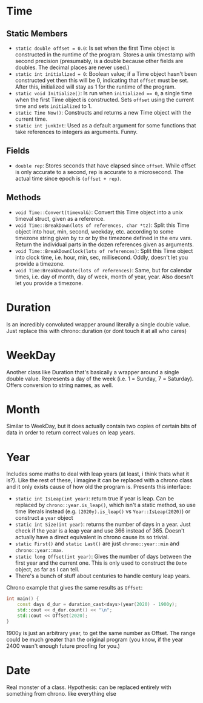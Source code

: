 # Time
## Static Members
- `static double offset = 0.0`: Is set when the first Time object is constructed in the runtime of the program. Stores a unix timestamp with second precision (presumably, is a double because other fields are doubles. The decimal places are never used.)
- `static int initialized = 0`: Boolean value; if a Time object hasn't been constructed yet then this will be 0, indicating that `offset` must be set. After this, initialized will stay as 1 for the runtime of the program.
- `static void Initialize()`: Is run when `initialized == 0`, a single time when the first Time object is constructed. Sets `offset` using the current time and sets `initialized` to 1.
- `static Time Now()`: Constructs and returns a new Time object with the current time.
- `static int junkInt`: Used as a default argument for some functions that take references to integers as arguments. Funny.
## Fields
- `double rep`: Stores seconds that have elapsed since `offset`. While offset is only accurate to a second, rep is accurate to a microsecond. The actual time since epoch is `(offset + rep)`.
## Methods
- `void Time::Convert(timeval&)`: Convert this Time object into a unix timeval struct, given as a reference.
- `void Time::BreakDown(lots of references, char *tz)`: Split this Time object into hour, min, second, weekday, etc. according to some timezone string given by `tz` or by the timezone defined in the env vars. Return the individual parts in the dozen references given as arguments.
- `void Time::BreakDownClock(lots of references)`: Split this Time object into clock time, i.e. hour, min, sec, millisecond. Oddly, doesn't let you provide a timezone.
- `void Time:BreakDownDate(lots of references)`: Same, but for calendar times, i.e. day of month, day of week, month of year, year. Also doesn't let you provide a timezone.

# Duration
Is an incredibly convoluted wrapper around literally a single double value. Just replace this with chrono::duration (or dont touch it at all who cares)

# WeekDay
Another class like Duration that's basically a wrapper around a single double value. Represents a day of the week (i.e. 1 = Sunday, 7 = Saturday). Offers conversion to string names, as well.

# Month
Similar to WeekDay, but it does actually contain two copies of certain bits of data in order to return correct values on leap years.

# Year
Includes some maths to deal with leap years (at least, i think thats what it is?). Like the rest of these, i imagine it can be replaced with a chrono class and it only exists cause of how old the program is.
Presents this interface:
- `static int IsLeap(int year)`: return true if year is leap. Can be replaced by `chrono::year.is_leap()`, which isn't a static method, so use time literals instead (e.g. `(2020y).is_leap()` vs `Year::IsLeap(2020)`) or construct a `year` object
- `static int Size(int year)`: returns the number of days in a year. Just check if the year is a leap year and use 366 instead of 365. Doesn't actually have a direct equivalent in chrono cause its so trivial.
- `static First()` and `static Last()` are just `chrono::year::min` and `chrono::year::max`.
- `static long Offset(int year)`: Gives the number of days between the first year and the current one. This is only used to construct the `Date` object, as far as I can tell.
- There's a bunch of stuff about centuries to handle century leap years.

Chrono example that gives the same results as `Offset`:
```cpp
int main() {
    const days d_dur = duration_cast<days>(year(2020) - 1900y);
    std::cout << d_dur.count() << "\n";
    std::cout << Offset(2020);
}
```
1900y is just an arbitrary year, to get the same number as Offset. The range could be much greater than the original program (you know, if the year 2400 wasn't enough future proofing for you.)

# Date
Real monster of a class. Hypothesis: can be replaced entirely with something from chrono. like everything else
